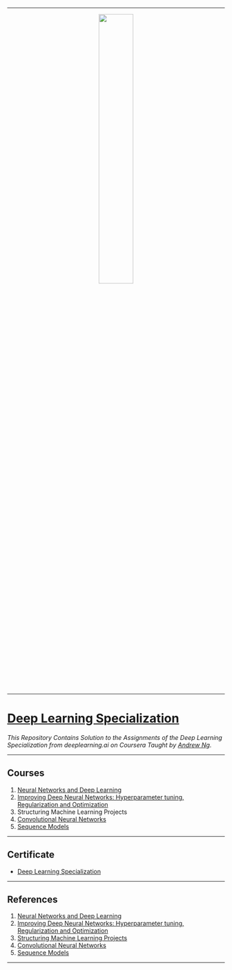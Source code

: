 ----------------------------------------------------------------------------------------
<p align="center"><img width="40%" src="https://github.com/sahilkhose/Deep-Learning/blob/master/Logo.jpg" /></p>

-------------------------------------------------------------------------------------------

# [Deep Learning Specialization](https://www.coursera.org/specializations/deep-learning)
*This Repository Contains Solution to the Assignments of the Deep Learning Specialization from deeplearning.ai on Coursera Taught by [Andrew Ng](https://www.coursera.org/instructor/andrewng).*

--------------------------------------------------------------------------------------------

## Courses
1. [Neural Networks and Deep Learning](https://github.com/sahilkhose/Deep-Learning/tree/master/course1)
2. [Improving Deep Neural Networks: Hyperparameter tuning, Regularization and Optimization](https://github.com/sahilkhose/Deep-Learning/tree/master/course2)
3. Structuring Machine Learning Projects
4. [Convolutional Neural Networks](https://github.com/sahilkhose/Deep-Learning/tree/master/course4)
5. [Sequence Models](https://github.com/sahilkhose/Deep-Learning/tree/master/course5)

-------------------------------------------------------------------------------------------------------------

## Certificate
* [Deep Learning Specialization](https://www.coursera.org/account/accomplishments/specialization/certificate/J4FTCAUKKPPW)

--------------------------------------------------------------------------------------------------------------

## References
1. [Neural Networks and Deep Learning](https://www.coursera.org/learn/neural-networks-deep-learning)
2. [Improving Deep Neural Networks: Hyperparameter tuning, Regularization and Optimization](https://www.coursera.org/learn/deep-neural-network)
3. [Structuring Machine Learning Projects](https://www.coursera.org/learn/machine-learning-projects)
4. [Convolutional Neural Networks](https://www.coursera.org/learn/convolutional-neural-networks)
5. [Sequence Models](https://www.coursera.org/learn/nlp-sequence-models)

---------------------------------------------------------------------------------------------------------------

